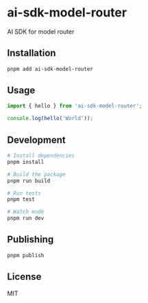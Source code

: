 # ai-sdk-model-router

AI SDK for model router

## Installation

```bash
pnpm add ai-sdk-model-router
```

## Usage

```typescript
import { hello } from 'ai-sdk-model-router';

console.log(hello('World'));
```

## Development

```bash
# Install dependencies
pnpm install

# Build the package
pnpm run build

# Run tests
pnpm test

# Watch mode
pnpm run dev
```

## Publishing

```bash
pnpm publish
```

## License

MIT

